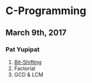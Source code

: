 # C-Programming
## March 9th, 2017
### Pat Yupipat

1. [Bit-Shifting](https://github.com/PatbunNF/C-Programming/blob/master/Codes/Bit-Shifting.cpp)
1. Factorial
1. GCD & LCM
